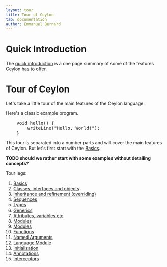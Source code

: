 ```yaml
---
layout: tour
title: Tour of Ceylon
tab: documentation
author: Emmanuel Bernard
---
```


# Quick Introduction

The [quick introduction](introduction) is a one page summary of some of the features 
Ceylon has to offer.

# Tour of Ceylon

Let's take a little tour of the main features of the Ceylon language.

Here's a classic example program.

<pre class="brush: ceylon">
    void hello() {
        writeLine("Hello, World!");
    }
</pre>

This tour is separated into a number parts and will cover the main features of 
Ceylon. But let's first start with the [Basics](basics). 

__TODO should we rather start with some examples without detailing concepts?__

Tour legs:

1. [Basics](basics)
1. [Classes, interfaces and objects](classes)
1. [Inheritance and refinement (overriding)](inheritance)
1. [Sequences](sequences)
1. [Types](types)
1. [Generics](generics)
1. [Attributes, variables etc](missing-pieces)
1. [Modules](modules)
1. [Modules](modules)
1. [Functions](functions)
1. [Named Arguments](named-arguments)
1. [Language Module](language-module)
1. [Initialization](initialization)
1. [Annotations](annotations)
1. [Interceptors](interceptors)
